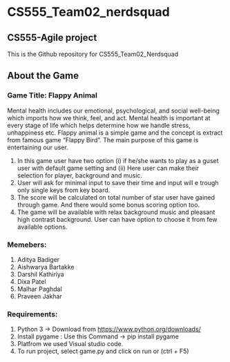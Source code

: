 # CS555_Team02_nerdsquad
## CS555-Agile project 
This is the Github repository for CS555_Team02_Nerdsquad

## About the Game
### Game Title: Flappy Animal
Mental health includes our emotional, psychological, and social well-being which imports how we think, feel, and act. Mental health is important at every stage of life which helps determine how we handle stress, unhappiness etc.
Flappy animal is a simple game and the concept is extract from famous game “Flappy Bird”. The main purpose of this game is entertaining our user. 
1.	In this game user have two option (i) if he/she wants to play as a guset user with default game setting and (ii) Here user can  make their selection for player, background and music.
2.	User will ask for minimal input to save their time and input will e trough only single keys from key board.
3.	The score will be calculated on total number of star user have gained through game. And there would some bonus scoring option too.
5.	The game will be available with relax background music and pleasant high contrast background. User can have option to choose it from few available options.


### Memebers:
1. Aditya Badiger
2. Aishwarya Bartakke
3. Darshil Kathiriya
4. Dixa Patel
5. Malhar Paghdal
6. Praveen Jakhar

### Requirements:
1. Python 3 -> Download from https://www.python.org/downloads/
2. Install pygame : Use this Command ->  pip install pygame
3. Platfrom we used Visual studio code.
9. To run project, select game.py and click on run or (ctrl + F5)


